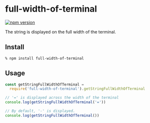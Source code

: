 # full-width-of-terminal

[![npm version](https://badge.fury.io/js/full-width-of-terminal.svg)](https://badge.fury.io/js/full-width-of-terminal)

The string is displayed on the full width of the terminal.

## Install
```
% npm install full-width-of-terminal
```

## Usage
```javascript
const getStringFullWidthOfTerminal =
  require('full-width-of-terminal').getStringFullWidthOfTerminal

// '=' is displayed across the width of the terminal
console.log(getStringFullWidthOfTerminal('='))

// By default, '-' is displayed.
console.log(getStringFullWidthOfTerminal())
```
